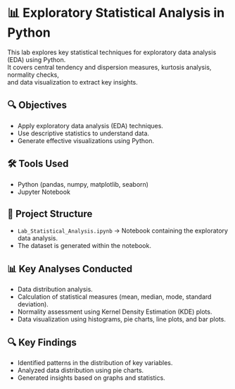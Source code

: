 # 📊 Exploratory Statistical Analysis in Python

This lab explores key statistical techniques for exploratory data analysis (EDA) using Python.  
It covers central tendency and dispersion measures, kurtosis analysis, normality checks,  
and data visualization to extract key insights.

## 🔍 **Objectives**

- Apply exploratory data analysis (EDA) techniques.  
- Use descriptive statistics to understand data.  
- Generate effective visualizations using Python.  

## 🛠 **Tools Used**

- Python (pandas, numpy, matplotlib, seaborn)  
- Jupyter Notebook  

## 📝 **Project Structure**

- `Lab_Statistical_Analysis.ipynb` → Notebook containing the exploratory data analysis.  
- The dataset is generated within the notebook.  

## 📊 **Key Analyses Conducted**

- Data distribution analysis.  
- Calculation of statistical measures (mean, median, mode, standard deviation).  
- Normality assessment using Kernel Density Estimation (KDE) plots.  
- Data visualization using histograms, pie charts, line plots, and bar plots.  

## 🔍 **Key Findings**

- Identified patterns in the distribution of key variables.  
- Analyzed data distribution using pie charts.  
- Generated insights based on graphs and statistics.  
